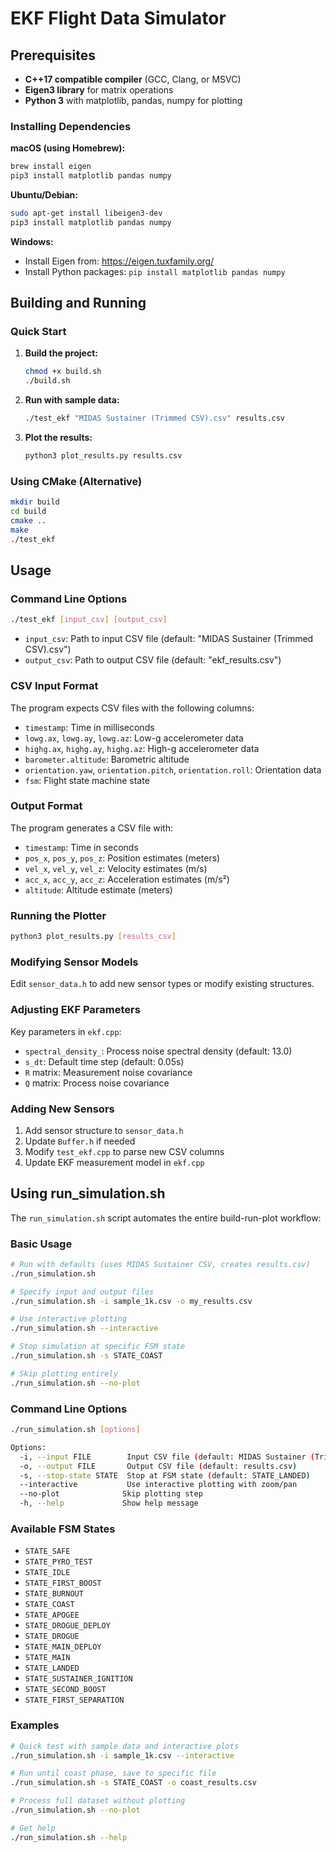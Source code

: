 # EKF Flight Data Simulator

## Prerequisites

- **C++17 compatible compiler** (GCC, Clang, or MSVC)
- **Eigen3 library** for matrix operations
- **Python 3** with matplotlib, pandas, numpy for plotting

### Installing Dependencies

**macOS (using Homebrew):**
```bash
brew install eigen
pip3 install matplotlib pandas numpy
```

**Ubuntu/Debian:**
```bash
sudo apt-get install libeigen3-dev
pip3 install matplotlib pandas numpy
```

**Windows:**
- Install Eigen from: https://eigen.tuxfamily.org/
- Install Python packages: `pip install matplotlib pandas numpy`

## Building and Running

### Quick Start

1. **Build the project:**
   ```bash
   chmod +x build.sh
   ./build.sh
   ```

2. **Run with sample data:**
   ```bash
   ./test_ekf "MIDAS Sustainer (Trimmed CSV).csv" results.csv
   ```

3. **Plot the results:**
   ```bash
   python3 plot_results.py results.csv
   ```

### Using CMake (Alternative)

```bash
mkdir build
cd build
cmake ..
make
./test_ekf
```

## Usage

### Command Line Options

```bash
./test_ekf [input_csv] [output_csv]
```

- `input_csv`: Path to input CSV file (default: "MIDAS Sustainer (Trimmed CSV).csv")
- `output_csv`: Path to output CSV file (default: "ekf_results.csv")

### CSV Input Format

The program expects CSV files with the following columns:
- `timestamp`: Time in milliseconds
- `lowg.ax`, `lowg.ay`, `lowg.az`: Low-g accelerometer data
- `highg.ax`, `highg.ay`, `highg.az`: High-g accelerometer data
- `barometer.altitude`: Barometric altitude
- `orientation.yaw`, `orientation.pitch`, `orientation.roll`: Orientation data
- `fsm`: Flight state machine state

### Output Format

The program generates a CSV file with:
- `timestamp`: Time in seconds
- `pos_x`, `pos_y`, `pos_z`: Position estimates (meters)
- `vel_x`, `vel_y`, `vel_z`: Velocity estimates (m/s)
- `acc_x`, `acc_y`, `acc_z`: Acceleration estimates (m/s²)
- `altitude`: Altitude estimate (meters)

### Running the Plotter

```bash
python3 plot_results.py [results_csv]
```

### Modifying Sensor Models

Edit `sensor_data.h` to add new sensor types or modify existing structures.

### Adjusting EKF Parameters

Key parameters in `ekf.cpp`:
- `spectral_density_`: Process noise spectral density (default: 13.0)
- `s_dt`: Default time step (default: 0.05s)
- `R` matrix: Measurement noise covariance
- `Q` matrix: Process noise covariance

### Adding New Sensors

1. Add sensor structure to `sensor_data.h`
2. Update `Buffer.h` if needed
3. Modify `test_ekf.cpp` to parse new CSV columns
4. Update EKF measurement model in `ekf.cpp`

## Using run_simulation.sh

The `run_simulation.sh` script automates the entire build-run-plot workflow:

### Basic Usage

```bash
# Run with defaults (uses MIDAS Sustainer CSV, creates results.csv)
./run_simulation.sh

# Specify input and output files
./run_simulation.sh -i sample_1k.csv -o my_results.csv

# Use interactive plotting
./run_simulation.sh --interactive

# Stop simulation at specific FSM state
./run_simulation.sh -s STATE_COAST

# Skip plotting entirely
./run_simulation.sh --no-plot
```

### Command Line Options

```bash
./run_simulation.sh [options]

Options:
  -i, --input FILE        Input CSV file (default: MIDAS Sustainer (Trimmed CSV).csv)
  -o, --output FILE       Output CSV file (default: results.csv)
  -s, --stop-state STATE  Stop at FSM state (default: STATE_LANDED)
  --interactive           Use interactive plotting with zoom/pan
  --no-plot              Skip plotting step
  -h, --help             Show help message
```

### Available FSM States

- `STATE_SAFE`
- `STATE_PYRO_TEST`
- `STATE_IDLE`
- `STATE_FIRST_BOOST`
- `STATE_BURNOUT`
- `STATE_COAST`
- `STATE_APOGEE`
- `STATE_DROGUE_DEPLOY`
- `STATE_DROGUE`
- `STATE_MAIN_DEPLOY`
- `STATE_MAIN`
- `STATE_LANDED`
- `STATE_SUSTAINER_IGNITION`
- `STATE_SECOND_BOOST`
- `STATE_FIRST_SEPARATION`

### Examples

```bash
# Quick test with sample data and interactive plots
./run_simulation.sh -i sample_1k.csv --interactive

# Run until coast phase, save to specific file
./run_simulation.sh -s STATE_COAST -o coast_results.csv

# Process full dataset without plotting
./run_simulation.sh --no-plot

# Get help
./run_simulation.sh --help
```


